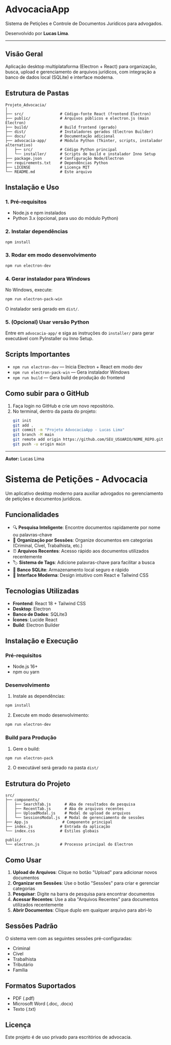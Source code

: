 # AdvocaciaApp

Sistema de Petições e Controle de Documentos Jurídicos para advogados.

Desenvolvido por **Lucas Lima**.

---

## Visão Geral
Aplicação desktop multiplataforma (Electron + React) para organização, busca, upload e gerenciamento de arquivos jurídicos, com integração a banco de dados local (SQLite) e interface moderna.

## Estrutura de Pastas

```
Projeto_Advocacia/
│
├── src/                # Código-fonte React (frontend Electron)
├── public/             # Arquivos públicos e electron.js (main Electron)
├── build/              # Build frontend (gerado)
├── dist/               # Instaladores gerados (Electron Builder)
├── docs/               # Documentação adicional
├── advocacia-app/      # Módulo Python (Tkinter, scripts, instalador alternativo)
│   ├── src/            # Código Python principal
│   └── installer/      # Scripts de build e instalador Inno Setup
├── package.json        # Configuração Node/Electron
├── requirements.txt    # Dependências Python
├── LICENSE             # Licença MIT
└── README.md           # Este arquivo
```

## Instalação e Uso

### 1. Pré-requisitos
- Node.js e npm instalados
- Python 3.x (opcional, para uso do módulo Python)

### 2. Instalar dependências
```bash
npm install
```

### 3. Rodar em modo desenvolvimento
```bash
npm run electron-dev
```

### 4. Gerar instalador para Windows
No Windows, execute:
```bash
npm run electron-pack-win
```
O instalador será gerado em `dist/`.

### 5. (Opcional) Usar versão Python
Entre em `advocacia-app/` e siga as instruções do `installer/` para gerar executável com PyInstaller ou Inno Setup.

## Scripts Importantes
- `npm run electron-dev` — Inicia Electron + React em modo dev
- `npm run electron-pack-win` — Gera instalador Windows
- `npm run build` — Gera build de produção do frontend

## Como subir para o GitHub
1. Faça login no GitHub e crie um novo repositório.
2. No terminal, dentro da pasta do projeto:
	```bash
	git init
	git add .
	git commit -m "Projeto AdvocaciaApp - Lucas Lima"
	git branch -M main
	git remote add origin https://github.com/SEU_USUARIO/NOME_REPO.git
	git push -u origin main
	```

---
**Autor:** Lucas Lima

# Sistema de Petições - Advocacia

Um aplicativo desktop moderno para auxiliar advogados no gerenciamento de petições e documentos jurídicos.

## Funcionalidades

- 🔍 **Pesquisa Inteligente**: Encontre documentos rapidamente por nome ou palavras-chave
- 📁 **Organização por Sessões**: Organize documentos em categorias (Criminal, Cível, Trabalhista, etc.)
- ⏰ **Arquivos Recentes**: Acesso rápido aos documentos utilizados recentemente
- 🏷️ **Sistema de Tags**: Adicione palavras-chave para facilitar a busca
- 💾 **Banco SQLite**: Armazenamento local seguro e rápido
- 🎨 **Interface Moderna**: Design intuitivo com React e Tailwind CSS

## Tecnologias Utilizadas

- **Frontend**: React 18 + Tailwind CSS
- **Desktop**: Electron
- **Banco de Dados**: SQLite3
- **Ícones**: Lucide React
- **Build**: Electron Builder

## Instalação e Execução

### Pré-requisitos
- Node.js 16+ 
- npm ou yarn

### Desenvolvimento

1. Instale as dependências:
```bash
npm install
```

2. Execute em modo desenvolvimento:
```bash
npm run electron-dev
```

### Build para Produção

1. Gere o build:
```bash
npm run electron-pack
```

2. O executável será gerado na pasta `dist/`

## Estrutura do Projeto

```
src/
├── components/
│   ├── SearchTab.js      # Aba de resultados de pesquisa
│   ├── RecentTab.js      # Aba de arquivos recentes
│   ├── UploadModal.js    # Modal de upload de arquivos
│   └── SessionsModal.js  # Modal de gerenciamento de sessões
├── App.js               # Componente principal
├── index.js            # Entrada da aplicação
└── index.css           # Estilos globais

public/
└── electron.js         # Processo principal do Electron
```

## Como Usar

1. **Upload de Arquivos**: Clique no botão "Upload" para adicionar novos documentos
2. **Organizar em Sessões**: Use o botão "Sessões" para criar e gerenciar categorias
3. **Pesquisar**: Digite na barra de pesquisa para encontrar documentos
4. **Acessar Recentes**: Use a aba "Arquivos Recentes" para documentos utilizados recentemente
5. **Abrir Documentos**: Clique duplo em qualquer arquivo para abri-lo

## Sessões Padrão

O sistema vem com as seguintes sessões pré-configuradas:
- Criminal
- Cível  
- Trabalhista
- Tributário
- Família

## Formatos Suportados

- PDF (.pdf)
- Microsoft Word (.doc, .docx)
- Texto (.txt)

## Licença

Este projeto é de uso privado para escritórios de advocacia.